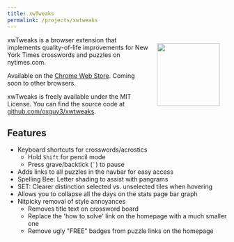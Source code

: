 ```yaml
---
title: xwTweaks
permalink: /projects/xwtweaks
---
```

<img src="{{ site.url }}/assets/xwtweaks.svg" style="float:right; height:144px; width:144px; margin:16px;" />

xwTweaks is a browser extension that implements quality-of-life improvements for New York Times crosswords and puzzles on nytimes.com.

Available on the [Chrome Web Store](https://chrome.google.com/webstore/detail/xwtweaks/pfapghjomdfklhmpmbapnjkichhljjpb). Coming soon to other browsers.

xwTweaks is freely available under the MIT License. You can find the source code at [github.com/oxguy3/xwtweaks](https://github.com/oxguy3/xwtweaks).

## Features
* Keyboard shortcuts for crosswords/acrostics
    * Hold `Shift` for pencil mode
    * Press grave/backtick (`` ` ``) to pause
* Adds links to all puzzles in the navbar for easy access
* Spelling Bee: Letter shading to assist with pangrams
* SET: Clearer distinction selected vs. unselected tiles when hovering
* Allows you to collapse all the days on the stats page bar graph
* Nitpicky removal of style annoyances
    * Removes title text on crossword board
    * Replace the 'how to solve' link on the homepage with a much smaller one
    * Remove ugly "FREE" badges from puzzle links on the homepage

